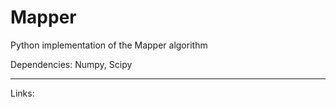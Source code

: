 Mapper
======
Python implementation of the Mapper algorithm

Dependencies:
Numpy, Scipy

------
Links:
